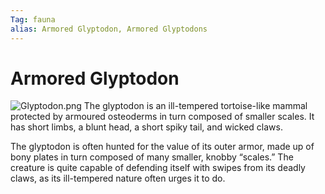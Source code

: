 ```yaml
---
Tag: fauna
alias: Armored Glyptodon, Armored Glyptodons
---
```

# Armored Glyptodon
![Glyptodon.png](Glyptodon.png)
The glyptodon is an ill-tempered tortoise-like mammal protected by armoured osteoderms in turn composed of smaller scales. It has short limbs, a blunt head, a short spiky tail, and wicked claws.

The glyptodon is often hunted for the value of its outer armor, made up of bony plates in turn composed of many smaller, knobby “scales.” The creature is quite capable of defending itself with swipes from its deadly claws, as its ill-tempered nature often urges it to do.